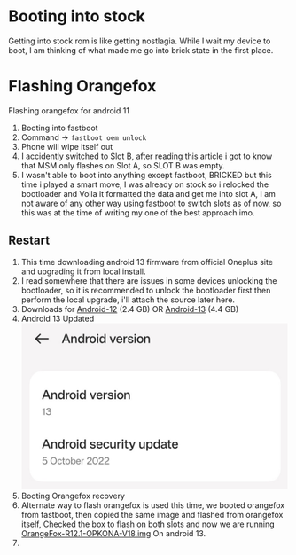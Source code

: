 # Booting into stock

Getting into stock rom is like getting nostlagia. While I wait my device to boot, I am thinking of what made me go into brick state in the first place. 

# Flashing Orangefox 

Flashing orangefox for android 11

1. Booting into fastboot 
2. Command -> `fastboot oem unlock`
3. Phone will wipe itself out
4. I accidently switched to Slot B, after reading this article i got to know that MSM only flashes on Slot A, so SLOT B was empty. 
5. I wasn't able to boot into anything except fastboot, BRICKED but this time i played a smart move, I was already on stock so i relocked the bootloader and Voila it formatted the data and get me into slot A, I am not aware of any other way using fastboot to switch slots as of now, so this was at the time of writing my one of the best approach imo.


## Restart
1. This time downloading android 13 firmware from official Oneplus site and upgrading it from local install. 
2. I read somewhere that there are issues in some devices unlocking the bootloader, so it is recommended to unlock the bootloader first then perform the local upgrade, i'll attach the source later here.
3. Downloads for [Android-12](https://oxygenos.oneplus.net/86_sign_KB2001_11_C_OTA_1350_all_a5deec_00011011.zip) (2.4 GB) OR  [Android-13](https://gauss-componentotacostmanual-sg.allawnofs.com/remove-e8db6ccbcf328d52b602fa5897ddb266/component-ota/22/11/15/471125f26d1447f19aa900c5ba2ee42d.zip) (4.4 GB)
4. Android 13 Updated 
  ![](https://github.com/rohanbatrain/Developement-Setup/blob/main/Attachments/One-Plus-8T/Stock-Android/19-05-2023/Android-13-Oct-2022-Version.jpg?raw=true)
5. Booting Orangefox recovery 
6. Alternate way to flash orangefox is used this time, we booted orangefox from fastboot, then copied the same image and flashed from orangefox itself, Checked the box to flash on both slots and now we are running [OrangeFox-R12.1-OPKONA-V18.img](https://github.com/Wishmasterflo/device_oneplus_opkona/releases/download/R12.1_V18/OrangeFox-R12.1-OPKONA-V18.img) On android 13.
7. 
